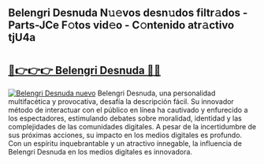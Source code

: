 ## Belengri Desnuda N𝚞𝚎vos desn𝚞dos filtr𝚊dos - Parts-JCe F𝚘tos vid𝚎o - C𝚘ntenido atr𝚊ctivo tjU4a

# <h2><a href="http://mb2e9dg.tromn.icu/?c=Belengri+Desnuda">🔗👉👉👉 Belengri Desnuda 🔗🔗</a></h2>

[![Belengri Desnuda nuevo](https://i.imgur.com/pEAQMta.gif)](http://mb2e9dg.tromn.icu/?c=Belengri+Desnuda)
Belengri Desnuda, una personalidad multifacética y provocativa, desafía la descripción fácil. Su innovador método de interactuar con el público en línea ha cautivado y enfurecido a los espectadores, estimulando debates sobre moralidad, identidad y las complejidades de las comunidades digitales. A pesar de la incertidumbre de sus próximas acciones, su impacto en los medios digitales es profundo. Con un espíritu inquebrantable y un atractivo innegable, la influencia de Belengri Desnuda en los medios digitales es innovadora.
